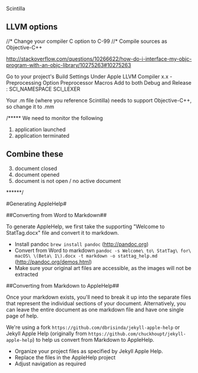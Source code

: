 

Scintilla

## LLVM options ##

//* Change your compiler C option to C-99
//* Compile sources as Objective-C++

http://stackoverflow.com/questions/10266622/how-do-i-interface-my-objc-program-with-an-objc-library/10275263#10275263

Go to your project's Build Settings
Under Apple LLVM Compiler x.x - Preprocessing
Option Preprocessor Macros
Add to both Debug and Release :
SCI_NAMESPACE SCI_LEXER


Your .m file (where you reference Scintilla) needs to support Objective-C++, so change it to .mm



/*****
We need to monitor the following

1) application launched
2) application terminated

Combine these
-----
3) document closed
4) document opened
5) document is not open / no active document


******/

#Generating AppleHelp#

##Converting from Word to Markdown##

To generate AppleHelp, we first take the supporting "Welcome to StatTag.docx" file and convert it to markdown.

* Install pandoc `brew install pandoc` (http://pandoc.org)
* Convert from Word to markdown `pandoc -s Welcome\ to\ StatTag\ for\ macOS\ \(Beta\ 1\).docx -t markdown -o stattag_help.md` (http://pandoc.org/demos.html)
* Make sure your original art files are accessible, as the images will not be extracted

##Converting from Markdown to AppleHelp##

Once your markdown exists, you'll need to break it up into the separate files that represent the individual sections of your document. Alternatively, you can leave the entire document as one markdown file and have one single page of help.

We're using a fork `https://github.com/dbrisinda/jekyll-apple-help` or Jekyll Apple Help (originally from `https://github.com/chuckhoupt/jekyll-apple-help`) to help us convert from Markdown to AppleHelp.

* Organize your project files as specified by Jekyll Apple Help.
* Replace the files in the AppleHelp project
* Adjust navigation as required



